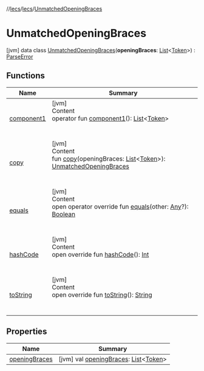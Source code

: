 //[lecs](../../index.md)/[lecs](../index.md)/[UnmatchedOpeningBraces](index.md)



# UnmatchedOpeningBraces  
 [jvm] data class [UnmatchedOpeningBraces](index.md)(**openingBraces**: [List](https://kotlinlang.org/api/latest/jvm/stdlib/kotlin.collections/-list/index.html)<[Token](../-token/index.md)>) : [ParseError](../-parse-error/index.md)   


## Functions  
  
|  Name|  Summary| 
|---|---|
| <a name="lecs/UnmatchedOpeningBraces/component1/#/PointingToDeclaration/"></a>[component1](component1.md)| <a name="lecs/UnmatchedOpeningBraces/component1/#/PointingToDeclaration/"></a>[jvm]  <br>Content  <br>operator fun [component1](component1.md)(): [List](https://kotlinlang.org/api/latest/jvm/stdlib/kotlin.collections/-list/index.html)<[Token](../-token/index.md)>  <br><br><br>
| <a name="lecs/UnmatchedOpeningBraces/copy/#kotlin.collections.List[lecs.Token]/PointingToDeclaration/"></a>[copy](copy.md)| <a name="lecs/UnmatchedOpeningBraces/copy/#kotlin.collections.List[lecs.Token]/PointingToDeclaration/"></a>[jvm]  <br>Content  <br>fun [copy](copy.md)(openingBraces: [List](https://kotlinlang.org/api/latest/jvm/stdlib/kotlin.collections/-list/index.html)<[Token](../-token/index.md)>): [UnmatchedOpeningBraces](index.md)  <br><br><br>
| <a name="kotlin/Any/equals/#kotlin.Any?/PointingToDeclaration/"></a>[equals](../-token/index.md#%5Bkotlin%2FAny%2Fequals%2F%23kotlin.Any%3F%2FPointingToDeclaration%2F%5D%2FFunctions%2F-1033547195)| <a name="kotlin/Any/equals/#kotlin.Any?/PointingToDeclaration/"></a>[jvm]  <br>Content  <br>open operator override fun [equals](../-token/index.md#%5Bkotlin%2FAny%2Fequals%2F%23kotlin.Any%3F%2FPointingToDeclaration%2F%5D%2FFunctions%2F-1033547195)(other: [Any](https://kotlinlang.org/api/latest/jvm/stdlib/kotlin/-any/index.html)?): [Boolean](https://kotlinlang.org/api/latest/jvm/stdlib/kotlin/-boolean/index.html)  <br><br><br>
| <a name="kotlin/Any/hashCode/#/PointingToDeclaration/"></a>[hashCode](../-token/index.md#%5Bkotlin%2FAny%2FhashCode%2F%23%2FPointingToDeclaration%2F%5D%2FFunctions%2F-1033547195)| <a name="kotlin/Any/hashCode/#/PointingToDeclaration/"></a>[jvm]  <br>Content  <br>open override fun [hashCode](../-token/index.md#%5Bkotlin%2FAny%2FhashCode%2F%23%2FPointingToDeclaration%2F%5D%2FFunctions%2F-1033547195)(): [Int](https://kotlinlang.org/api/latest/jvm/stdlib/kotlin/-int/index.html)  <br><br><br>
| <a name="kotlin/Any/toString/#/PointingToDeclaration/"></a>[toString](../-token/index.md#%5Bkotlin%2FAny%2FtoString%2F%23%2FPointingToDeclaration%2F%5D%2FFunctions%2F-1033547195)| <a name="kotlin/Any/toString/#/PointingToDeclaration/"></a>[jvm]  <br>Content  <br>open override fun [toString](../-token/index.md#%5Bkotlin%2FAny%2FtoString%2F%23%2FPointingToDeclaration%2F%5D%2FFunctions%2F-1033547195)(): [String](https://kotlinlang.org/api/latest/jvm/stdlib/kotlin/-string/index.html)  <br><br><br>


## Properties  
  
|  Name|  Summary| 
|---|---|
| <a name="lecs/UnmatchedOpeningBraces/openingBraces/#/PointingToDeclaration/"></a>[openingBraces](opening-braces.md)| <a name="lecs/UnmatchedOpeningBraces/openingBraces/#/PointingToDeclaration/"></a> [jvm] val [openingBraces](opening-braces.md): [List](https://kotlinlang.org/api/latest/jvm/stdlib/kotlin.collections/-list/index.html)<[Token](../-token/index.md)>   <br>

